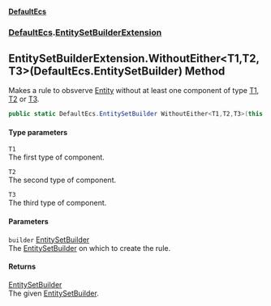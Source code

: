 #### [DefaultEcs](./index.md 'index')
### [DefaultEcs](./DefaultEcs.md 'DefaultEcs').[EntitySetBuilderExtension](./DefaultEcs-EntitySetBuilderExtension.md 'DefaultEcs.EntitySetBuilderExtension')
## EntitySetBuilderExtension.WithoutEither&lt;T1,T2,T3&gt;(DefaultEcs.EntitySetBuilder) Method
Makes a rule to obsverve [Entity](./DefaultEcs-Entity.md 'DefaultEcs.Entity') without at least one component of type [T1](#DefaultEcs-EntitySetBuilderExtension-WithoutEither-T1_T2_T3-(DefaultEcs-EntitySetBuilder)-T1 'DefaultEcs.EntitySetBuilderExtension.WithoutEither&lt;T1,T2,T3&gt;(DefaultEcs.EntitySetBuilder).T1'), [T2](#DefaultEcs-EntitySetBuilderExtension-WithoutEither-T1_T2_T3-(DefaultEcs-EntitySetBuilder)-T2 'DefaultEcs.EntitySetBuilderExtension.WithoutEither&lt;T1,T2,T3&gt;(DefaultEcs.EntitySetBuilder).T2') or [T3](#DefaultEcs-EntitySetBuilderExtension-WithoutEither-T1_T2_T3-(DefaultEcs-EntitySetBuilder)-T3 'DefaultEcs.EntitySetBuilderExtension.WithoutEither&lt;T1,T2,T3&gt;(DefaultEcs.EntitySetBuilder).T3').  
```C#
public static DefaultEcs.EntitySetBuilder WithoutEither<T1,T2,T3>(this DefaultEcs.EntitySetBuilder builder);
```
#### Type parameters
<a name='DefaultEcs-EntitySetBuilderExtension-WithoutEither-T1_T2_T3-(DefaultEcs-EntitySetBuilder)-T1'></a>
`T1`  
The first type of component.  
  
<a name='DefaultEcs-EntitySetBuilderExtension-WithoutEither-T1_T2_T3-(DefaultEcs-EntitySetBuilder)-T2'></a>
`T2`  
The second type of component.  
  
<a name='DefaultEcs-EntitySetBuilderExtension-WithoutEither-T1_T2_T3-(DefaultEcs-EntitySetBuilder)-T3'></a>
`T3`  
The third type of component.  
  
#### Parameters
<a name='DefaultEcs-EntitySetBuilderExtension-WithoutEither-T1_T2_T3-(DefaultEcs-EntitySetBuilder)-builder'></a>
`builder` [EntitySetBuilder](./DefaultEcs-EntitySetBuilder.md 'DefaultEcs.EntitySetBuilder')  
The [EntitySetBuilder](./DefaultEcs-EntitySetBuilder.md 'DefaultEcs.EntitySetBuilder') on which to create the rule.  
  
#### Returns
[EntitySetBuilder](./DefaultEcs-EntitySetBuilder.md 'DefaultEcs.EntitySetBuilder')  
The given [EntitySetBuilder](./DefaultEcs-EntitySetBuilder.md 'DefaultEcs.EntitySetBuilder').  
